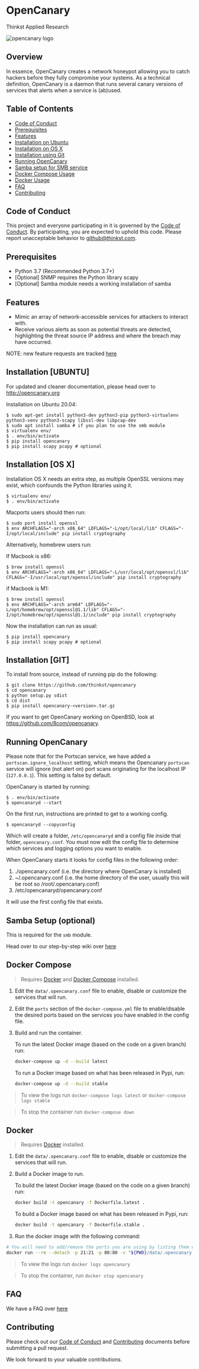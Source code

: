 # OpenCanary
Thinkst Applied Research

![opencanary logo](docs/logo.png)

## Overview

In essence, OpenCanary creates a network honeypot allowing you to catch hackers before they fully compromise your systems. As a technical definition, OpenCanary is a daemon that runs several canary versions of services that alerts when a service is (ab)used.

## Table of Contents
- [Code of Conduct](#code-of-conduct)
- [Prerequisites](#prerequisites)
- [Features](#features)
- [Installation on Ubuntu](#installation-ubuntu)
- [Installation on OS X](#installation-os-x)
- [Installation using Git](#installation-git)
- [Running OpenCanary](#running-opencanary)
- [Samba setup for SMB service](#samba-setup-optional)
- [Docker Compose Usage](#docker-compose)
- [Docker Usage](#docker)
- [FAQ](#faq)
- [Contributing](#contributing)

## Code of Conduct

This project and everyone participating in it is governed by the
[Code of Conduct](https://github.com/thinkst/.github/blob/master/CODE_OF_CONDUCT.md).
By participating, you are expected to uphold this code. Please report unacceptable behavior
to github@thinkst.com.

## Prerequisites

* Python 3.7 (Recommended Python 3.7+)
* [Optional] SNMP requires the Python library scapy
* [Optional] Samba module needs a working installation of samba
## Features

* Mimic an array of network-accessible services for attackers to interact with.
* Receive various alerts as soon as potential threats are detected, highlighting the threat source IP address and where the breach may have occurred.

NOTE: new feature requests are tracked [here](/discussions/categories/feature-requests)

## Installation [UBUNTU]

For updated and cleaner documentation, please head over to http://opencanary.org

Installation on Ubuntu 20.04:

```
$ sudo apt-get install python3-dev python3-pip python3-virtualenv python3-venv python3-scapy libssl-dev libpcap-dev
$ sudo apt install samba # if you plan to use the smb module
$ virtualenv env/
$ . env/bin/activate
$ pip install opencanary
$ pip install scapy pcapy # optional
```
## Installation [OS X]

Installation OS X needs an extra step, as multiple OpenSSL versions
may exist, which confounds the Python libraries using it.

```
$ virtualenv env/
$ . env/bin/activate
```

Macports users should then run:
```
$ sudo port install openssl
$ env ARCHFLAGS="-arch x86_64" LDFLAGS="-L/opt/local/lib" CFLAGS="-I/opt/local/include" pip install cryptography
```

Alternatively, homebrew users run:

If Macbook is x86:
````
$ brew install openssl
$ env ARCHFLAGS="-arch x86_64" LDFLAGS="-L/usr/local/opt/openssl/lib" CFLAGS="-I/usr/local/opt/openssl/include" pip install cryptography
````

if Macbook is M1:
```
$ brew install openssl
$ env ARCHFLAGS="-arch arm64" LDFLAGS="-L/opt/homebrew/opt/openssl@1.1/lib" CFLAGS="-I/opt/homebrew/opt/openssl@1.1/include" pip install cryptography
```

Now the installation can run as usual:
```
$ pip install opencanary
$ pip install scapy pcapy # optional
```
## Installation [GIT]

To install from source, instead of running pip do the following:

```
$ git clone https://github.com/thinkst/opencanary
$ cd opencanary
$ python setup.py sdist
$ cd dist
$ pip install opencanary-<version>.tar.gz
```

If you want to get OpenCanary working on OpenBSD, look at https://github.com/8com/opencanary.

## Running OpenCanary

Please note that for the Portscan service, we have added a `portscan.ignore_localhost` setting, which means the Opencanary `portscan` service will ignore (not alert on) port scans originating for the localhost IP (`127.0.0.1`). This setting is false by default.

OpenCanary is started by running:

```
$ . env/bin/activate
$ opencanaryd --start
```

On the first run, instructions are printed to get to a working config.

```
$ opencanaryd --copyconfig
```

Which will create a folder, `/etc/opencanaryd` and a config file inside that folder, `opencanary.conf`. You must now edit the config file to determine which services and logging options you want to enable.

When OpenCanary starts it looks for config files in the following order:

1. ./opencanary.conf (i.e. the directory where OpenCanary is installed)
2. ~/.opencanary.conf (i.e. the home directory of the user, usually this will be root so /root/.opencanary.conf)
3. /etc/opencanaryd/opencanary.conf

It will use the first config file that exists.

## Samba Setup (optional)

This is required for the `smb` module.

Head over to our step-by-step wiki over [here](https://github.com/thinkst/opencanary/wiki/Opencanary-and-Samba)

## Docker Compose

> Requires [Docker](https://docs.docker.com/get-docker/) and [Docker Compose](https://docs.docker.com/compose/install/) installed.

1. Edit the `data/.opencanary.conf` file to enable, disable or customize the services that will run.

1. Edit the `ports` section of the `docker-compose.yml` file to enable/disable the desired ports based on the services you have enabled in the config file.

1. Build and run the container.

    To run the latest Docker image (based on the code on a given branch) run:
    ```bash
    docker-compose up -d --build latest
    ```
    To run a Docker image based on what has been released in Pypi, run:
    ```bash
    docker-compose up -d --build stable
    ```

> To view the logs run `docker-compose logs latest` or `docker-compose logs stable`

> To stop the container run `docker-compose down`

## Docker

> Requires [Docker](https://docs.docker.com/get-docker/) installed.

1. Edit the `data/.opencanary.conf` file to enable, disable or customize the services that will run.

1. Build a Docker image to run.

    To build the latest Docker image (based on the code on a given branch) run:

    ```bash
    docker build -t opencanary -f Dockerfile.latest .
    ```

    To build a Docker image based on what has been released in Pypi, run:

    ```bash
    docker build -t opencanary -f Dockerfile.stable .
    ```

1. Run the docker image with the following command:

```bash
# You will need to add/remove the ports you are using by listing them with `-p ##:##`
docker run --rm --detach -p 21:21 -p 80:80 -v "${PWD}/data/.opencanary.conf":"/root/.opencanary.conf" --name opencanary opencanary
```

> To view the logs run `docker logs opencanary`

> To stop the container, run `docker stop opencanary`

## FAQ

We have a FAQ over [here](https://github.com/thinkst/opencanary/wiki)

## Contributing

Please check out our [Code of Conduct](https://github.com/thinkst/.github/blob/master/CODE_OF_CONDUCT.md) and [Contributing](https://github.com/thinkst/.github/blob/master/CONTRIBUTING.md) documents before submitting a pull request.

We look forward to your valuable contributions.
